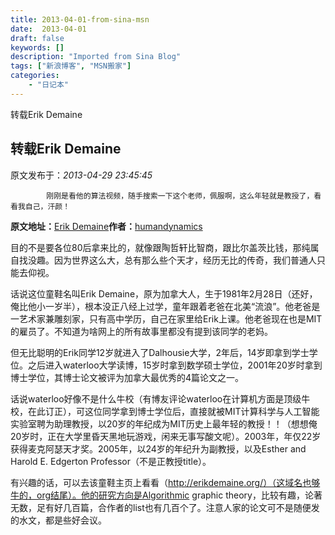 ```yaml
---
title: 2013-04-01-from-sina-msn
date:  2013-04-01
draft: false
keywords: []
description: "Imported from Sina Blog"
tags: ["新浪博客", "MSN搬家"]
categories: 
    - "日记本"
---
```

转载Erik Demaine
## 转载Erik Demaine

 原文发布于：*2013-04-29 23:45:45*

			刚刚是看他的算法视频，随手搜索一下这个老师，佩服啊，这么年轻就是教授了，看看我自己，汗颜！

**原文地址：**[Erik Demaine](http://blog.sina.com.cn/s/blog_73c435960100tcxn.html)**作者：**[humandynamics](http://blog.sina.com.cn/u/1942238614)

目的不是要各位80后拿来比的，就像跟陶哲轩比智商，跟比尔盖茨比钱，那纯属自找没趣。因为世界这么大，总有那么些个天才，经历无比的传奇，我们普通人只能去仰视。

话说这位童鞋名叫Erik
Demaine，原为加拿大人，生于1981年2月28日（还好，俺比他小一岁半），根本没正八经上过学，童年跟着老爸在北美“流浪”。他老爸是一艺术家兼雕刻家，只有高中学历，自己在家里给Erik上课。他老爸现在也是MIT的雇员了。不知道为啥网上的所有故事里都没有提到该同学的老妈。

但无比聪明的Erik同学12岁就进入了Dalhousie大学，2年后，14岁即拿到学士学位。之后进入waterloo大学读博，15岁时拿到数学硕士学位，2001年20岁时拿到博士学位，其博士论文被评为加拿大最优秀的4篇论文之一。

话说waterloo好像不是什么牛校（有博友评论waterloo在计算机方面是顶级牛校，在此订正），可这位同学拿到博士学位后，直接就被MIT计算科学与人工智能实验室聘为助理教授，以20岁的年纪成为MIT历史上最年轻的教授！！（想想俺20岁时，正在大学里昏天黑地玩游戏，闲来无事写酸文呢）。2003年，年仅22岁获得麦克阿瑟天才奖。2005年，以24岁的年纪升为副教授，以及Esther
and Harold E. Edgerton Professor（不是正教授title）。

有兴趣的话，可以去该童鞋主页上看看（http://erikdemaine.org/）（这域名也够牛的，org结尾）。他的研究方向是Algorithmic
graphic
theory，比较有趣，论著无数，足有好几百篇，合作者的list也有几百个了。注意人家的论文可不是随便发的水文，都是些好会议。


